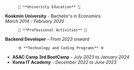           🏫 **University Education** 🏫  
   **Kookmin University** - Bachelor's in Economics  
          *March 2014 - February 2020*

          🧩 **Professional Activities** 🧩  
   **Backend Developer** - *From 2023 onward*

          🌐 **Technology and Coding Programs** 🌐  
   - **ASAC Camp 3rd BootCamp** - *July 2023 to January 2024*
   - **Korea IT Academy** - *December 2022 to June 2023*
